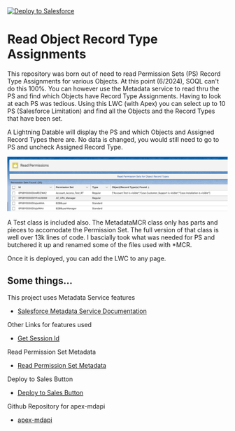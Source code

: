 <a href="https://githubsfdeploy.herokuapp.com?owner=mcrdjr&repo=ReadPermSetObjectRecordTypes">
  <img alt="Deploy to Salesforce"
       src="https://raw.githubusercontent.com/afawcett/githubsfdeploy/master/deploy.png">
</a>

# Read Object Record Type Assignments
This repository was born out of need to read Permission Sets (PS) Record Type Assignments for various Objects. At this point (6/2024), SOQL can't do this 100%. You can however use the Metadata service to read thru the PS and find which Objects have Record Type Assignments. Having to look at each PS was tedious. Using this LWC (with Apex) you can select up to 10 PS (Salesforce Limitation) and find all the Objects and the Record Types that have been set.

A Lightning Datable will display the PS and which Objects and Assigned Record Types there are. No data is changed, you would still need to go to PS and uncheck Assigned Record Type.

![What is Looks like](ReadPermissionSet.png)

A Test class is included also. The MetadataMCR class only has parts and pieces to accomodate the Permission Set. The full version of that class is well over 13k lines of code. I bascially took what was needed for PS and butchered it up and renamed some of the files used with *MCR.

Once it is deployed, you can add the LWC to any page.

## Some things...

This project uses Metadata Service features
- [Salesforce Metadata Service Documentation](https://developer.salesforce.com/docs/atlas.en-us.apexref.meta/apexref/apex_class_Metadata_Metadata.htm)

Other Links for features used
- [Get Session Id](https://salesforce.stackexchange.com/questions/411712/not-able-to-call-metadata-api-service-from-lwc-controller-using-apex-class)

Read Permission Set Metadata 
- [Read Permission Set Metadata](https://salesforce.stackexchange.com/questions/362049/pull-record-types-per-permission-set-through-metadata-api)

Deploy to Sales Button 
- [Deploy to Sales Button](https://andyinthecloud.com/2014/09/27/the-new-github-deploy-to-salesforce-tool-button/)

Github Repository for apex-mdapi
- [apex-mdapi](https://github.com/certinia/apex-mdapi)



